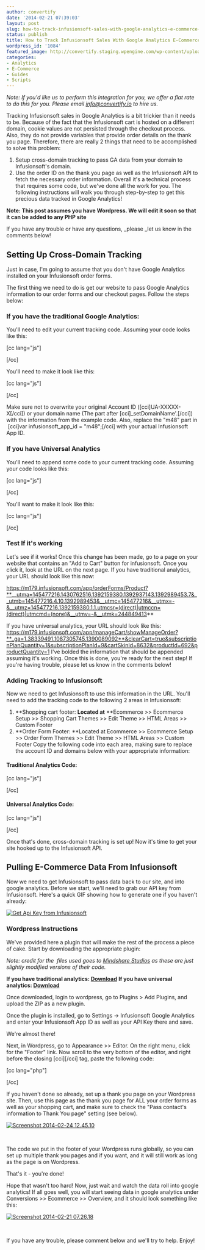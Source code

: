```yaml
---
author: convertify
date: '2014-02-21 07:39:03'
layout: post
slug: how-to-track-infusionsoft-sales-with-google-analytics-e-commerce-tracking
status: publish
title: How to Track Infusionsoft Sales With Google Analytics E-Commerce Tracking
wordpress_id: '1084'
featured_image: http://convertify.staging.wpengine.com/wp-content/uploads/2014/02/infusionsoft-google-analytics-ecommerce.jpg
categories:
- Analytics
- E-Commerce
- Guides
- Scripts
---
```

<script type="text/javascript">
	var disqus_identifier = '2670052270';
</script>
_Note: If you'd like us to perform this integration for you, we offer a flat rate to do this for you. Please email [info@convertify.io](mailto:info@convertify.io) to hire us._

Tracking Infusionsoft sales in Google Analytics is a bit trickier than it needs to be. Because of the fact that the Infusionsoft cart is hosted on a different domain, cookie values are not persisted through the checkout process. Also, they do not provide variables that provide order details on the thank you page. Therefore, there are really 2 things that need to be accomplished to solve this problem:

  1. Setup cross-domain tracking to pass GA data from your domain to Infusionsoft's domain.
  2. Use the order ID on the thank you page as well as the Infusionsoft API to fetch the necessary order information.
Overall it's a technical process that requires some code, but we've done all the work for you. The following instructions will walk you through step-by-step to get this precious data tracked in Google Analytics!

**Note: This post assumes you have Wordpress. We will edit it soon so that it can be added to any PHP site**

If you have any trouble or have any questions, _please _let us know in the comments below!

## Setting Up Cross-Domain Tracking

Just in case, I'm going to assume that you don't have Google Analytics installed on your Infusionsoft order forms.

The first thing we need to do is get our website to pass Google Analytics information to our order forms and our checkout pages. Follow the steps below:

### If you have the traditional Google Analytics:

You'll need to edit your current tracking code. Assuming your code looks like this:

[cc lang="js"]



[/cc]

You'll need to make it look like this:

[cc lang="js"]



[/cc]

Make sure not to overwrite your original Account ID ([cci]UA-XXXXX-X[/cci]) or your domain name (The part after [cci]_setDomainName'.[/cci]) with the information from the example code. Also, replace the "m48" part in  [cci]var infusionsoft_app_id = "m48";[/cci] with your actual Infusionsoft App ID.

### If you have Universal Analytics

You'll need to append some code to your current tracking code. Assuming your code looks like this:

[cc lang="js"]



[/cc]

You'll want to make it look like this:

[cc lang="js"]



[/cc]

### Test If it's working

Let's see if it works! Once this change has been made, go to a page on your website that contains an "Add to Cart" button for infusionsoft. Once you click it, look at the URL on the next page. If you have traditional analytics, your URL should look like this now:

https://m179.infusionsoft.com/app/orderForms/Product?**__utma=145477216.1430762516.1392159380.1392937143.1392989453.7&__utmb=145477216.4.10.1392989453&__utmc=145477216&__utmx=-&__utmz=145477216.1392159380.1.1.utmcsr=(direct)|utmccn=(direct)|utmcmd=(none)&__utmv=-&__utmk=244849413**

If you have universal analytics, your URL should look like this: https://m179.infusionsoft.com/app/manageCart/showManageOrder?**_ga=1.38339491.1087305745.1390089092**&clearCart=true&subscriptionPlanQuantity=1&subscriptionPlanId=9&cartSkinId=8632&productId=692&productQuantity=1 I've bolded the information that should be appended assuming it's working. Once this is done, you're ready for the next step! If you're having trouble, please let us know in the comments below!

### Adding Tracking to Infusionsoft

Now we need to get Infusionsoft to use this information in the URL. You'll need to add the tracking code to the following 2 areas in Infusionsoft:

  1. **Shopping cart footer: **Located at** **Ecommerce >> Ecommerce Setup >> Shopping Cart Themes >> Edit Theme >> HTML Areas >> Custom Footer
  2. **Order Form Footer: **Located at Ecommerce >> Ecommerce Setup >> Order Form Themes >> Edit Theme >> HTML Areas >> Custom Footer
Copy the following code into each area, making sure to replace the account ID and domains below with your appropriate information:

#### Traditional Analytics Code:

[cc lang="js"]



[/cc]

#### Universal Analytics Code:

[cc lang="js"]



[/cc]

Once that's done, cross-domain tracking is set up! Now it's time to get your site hooked up to the Infusionsoft API.

## Pulling E-Commerce Data From Infusionsoft

Now we need to get Infusionsoft to pass data back to our site, and into google analytics. Before we start, we'll need to grab our API key from Infusionsoft. Here's a quick GIF showing how to generate one if you haven't already:

[![Get Api Key from Infusionsoft](http://convertify.wpengine.com/wp-content/uploads/2014/02/Untitled.gif)](http://convertify.wpengine.com/wp-content/uploads/2014/02/Untitled.gif)

### Wordpress Instructions

We've provided here a plugin that will make the rest of the process a piece of cake. Start by downloading the appropriate plugin:

_Note: credit for the  files used goes to [Mindshare Studios](https://github.com/mindsharestudios/infusionsoft-google-analytics) as these are just slightly modified versions of their code._

**If you have traditional analytics: [Download](http://landersoptimized.com/static/infusionsoft-google-analytics/wp-traditional.zip)**
**If you have universal analytics: [Download](http://landersoptimized.com/static/infusionsoft-google-analytics/wp-universal.zip)**

Once downloaded, login to wordpress, go to Plugins > Add Plugins, and upload the ZIP as a new plugin.

Once the plugin is installed, go to Settings -> Infusionsoft Google Analytics and enter your Infusionsoft App ID as well as your API Key there and save.

We're almost there!

Next, in Wordpress, go to Appearance >> Editor. On the right menu, click for the "Footer" link. Now scroll to the very bottom of the editor, and right before the closing [cci][/cci] tag, paste the following code:

[cc lang="php"]



[/cc]

If you haven't done so already, set up a thank you page on your Wordpress site. Then, use this page as the thank you page for ALL your order forms as well as your shopping cart, and make sure to check the "Pass contact's information to Thank You page" setting (see below).

[![Screenshot 2014-02-24 12.45.10](http://convertify.wpengine.com/wp-content/uploads/2014/02/Screenshot-2014-02-24-12.45.10.png)](http://convertify.wpengine.com/wp-content/uploads/2014/02/Screenshot-2014-02-24-12.45.10.png)

 

The code we put in the footer of your Wordpress runs globally, so you can set up multiple thank you pages and if you want, and it will still work as long as the page is on Wordpress.

That's it - you're done!

Hope that wasn't too hard! Now, just wait and watch the data roll into google analytics! If all goes well, you will start seeing data in google analytics under Conversions >> Ecommerce >> Overview, and it should look something like this:

[![Screenshot 2014-02-21 07.26.18](http://convertify.wpengine.com/wp-content/uploads/2014/02/Screenshot-2014-02-21-07.26.181.png)](http://convertify.wpengine.com/wp-content/uploads/2014/02/Screenshot-2014-02-21-07.26.181.png)

 

If you have any trouble, please comment below and we'll try to help. Enjoy!

 
